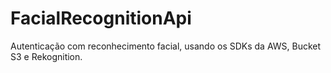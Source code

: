 # FacialRecognitionApi
Autenticação com reconhecimento facial, usando os SDKs da AWS, Bucket S3 e Rekognition.
